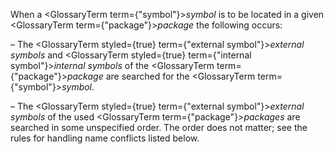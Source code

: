 



When a <GlossaryTerm  term={"symbol"}><i>symbol</i></GlossaryTerm> is to be located in a given <GlossaryTerm  term={"package"}><i>package</i></GlossaryTerm> the following occurs: 



– The <GlossaryTerm styled={true} term={"external symbol"}><i>external symbols</i></GlossaryTerm> and <GlossaryTerm styled={true} term={"internal symbol"}><i>internal symbols</i></GlossaryTerm> of the <GlossaryTerm  term={"package"}><i>package</i></GlossaryTerm> are searched for the <GlossaryTerm  term={"symbol"}><i>symbol</i></GlossaryTerm>. 



– The <GlossaryTerm styled={true} term={"external symbol"}><i>external symbols</i></GlossaryTerm> of the used <GlossaryTerm  term={"package"}><i>packages</i></GlossaryTerm> are searched in some unspecified order. The order does not matter; see the rules for handling name conflicts listed below. 



